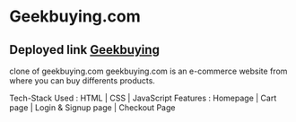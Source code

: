 # Geekbuying.com

## Deployed link [Geekbuying](https://iridescent-torte-1e657d.netlify.app)

clone of geekbuying.com
geekbuying.com is an e-commerce website from where you can buy differents products.

Tech-Stack Used :
HTML | CSS | JavaScript
Features :
Homepage | Cart page | Login & Signup page | Checkout Page

